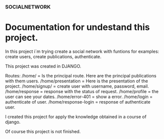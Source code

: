 ### SOCIALNETWORK

# Documentation for undestand this project.

In this project i´m trying create a social network with funtions for examples: create users, create
publications, authenticate.

This project was created in DJANGO.

Routes:
	/home/ = Is the principal route. Here are the principal publications with them users.
	/home/presentation = Here is the presentation of the project.
	/home/signup/ = create user with username, password, email.
	/home/response = response with the status of request.
	/home/profile = the user can see your dates.
	/home/error-401 = show a error.
	/home/login = authenticate of user.
	/home/response-login = response of authenticate user.

I created this project for apply the knowledge obtained in a course of django.

Of course this project is not finished.
